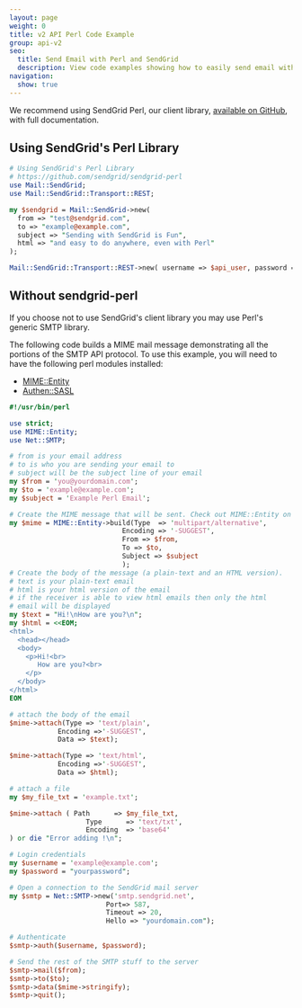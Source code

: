 ```yaml
---
layout: page
weight: 0
title: v2 API Perl Code Example
group: api-v2
seo:
  title: Send Email with Perl and SendGrid
  description: View code examples showing how to easily send email with Perl using SMTP and SendGrid. Further explore SendGrid's email sending Perl library.
navigation:
  show: true
---
```


<call-out>

We recommend using SendGrid Perl, our client library, <a href="https://github.com/sendgrid/sendgrid-perl">available on GitHub</a>, with full documentation.

</call-out>

## Using SendGrid's Perl Library

```perl
# Using SendGrid's Perl Library
# https://github.com/sendgrid/sendgrid-perl
use Mail::SendGrid;
use Mail::SendGrid::Transport::REST;

my $sendgrid = Mail::SendGrid->new(
  from => "test@sendgrid.com",
  to => "example@example.com",
  subject => "Sending with SendGrid is Fun",
  html => "and easy to do anywhere, even with Perl"
);

Mail::SendGrid::Transport::REST->new( username => $api_user, password => $api_key );
```

## Without sendgrid-perl

If you choose not to use SendGrid's client library you may use Perl's generic SMTP library.

The following code builds a MIME mail message demonstrating all the portions of the SMTP API protocol. To use this example, you will need to have the following perl modules installed:

* [MIME::Entity](http://search.cpan.org/perldoc?MIME::Entity)
* [Authen::SASL](http://search.cpan.org/perldoc?Authen::SASL)

```perl
#!/usr/bin/perl

use strict;
use MIME::Entity;
use Net::SMTP;

# from is your email address
# to is who you are sending your email to
# subject will be the subject line of your email
my $from = 'you@yourdomain.com';
my $to = 'example@example.com';
my $subject = 'Example Perl Email';

# Create the MIME message that will be sent. Check out MIME::Entity on CPAN for more details
my $mime = MIME::Entity->build(Type  => 'multipart/alternative',
                            Encoding => '-SUGGEST',
                            From => $from,
                            To => $to,
                            Subject => $subject
                            );
# Create the body of the message (a plain-text and an HTML version).
# text is your plain-text email
# html is your html version of the email
# if the receiver is able to view html emails then only the html
# email will be displayed
my $text = "Hi!\nHow are you?\n";
my $html = <<EOM;
<html>
  <head></head>
  <body>
    <p>Hi!<br>
       How are you?<br>
    </p>
  </body>
</html>
EOM

# attach the body of the email
$mime->attach(Type => 'text/plain',
            Encoding =>'-SUGGEST',
            Data => $text);

$mime->attach(Type => 'text/html',
            Encoding =>'-SUGGEST',
            Data => $html);

# attach a file
my $my_file_txt = 'example.txt';

$mime->attach ( Path      => $my_file_txt,
                   Type      => 'text/txt',
                   Encoding  => 'base64'
) or die "Error adding !\n";

# Login credentials
my $username = 'example@example.com';
my $password = "yourpassword";

# Open a connection to the SendGrid mail server
my $smtp = Net::SMTP->new('smtp.sendgrid.net',
                        Port=> 587,
                        Timeout => 20,
                        Hello => "yourdomain.com");

# Authenticate
$smtp->auth($username, $password);

# Send the rest of the SMTP stuff to the server
$smtp->mail($from);
$smtp->to($to);
$smtp->data($mime->stringify);
$smtp->quit();
```
